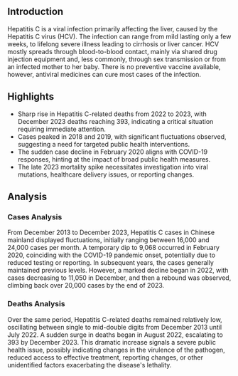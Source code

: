 ## Introduction

Hepatitis C is a viral infection primarily affecting the liver, caused by the Hepatitis C virus (HCV). The infection can range from mild lasting only a few weeks, to lifelong severe illness leading to cirrhosis or liver cancer. HCV mostly spreads through blood-to-blood contact, mainly via shared drug injection equipment and, less commonly, through sex transmission or from an infected mother to her baby. There is no preventive vaccine available, however, antiviral medicines can cure most cases of the infection.

## Highlights

- Sharp rise in Hepatitis C-related deaths from 2022 to 2023, with December 2023 deaths reaching 393, indicating a critical situation requiring immediate attention. <br/>
- Cases peaked in 2018 and 2019, with significant fluctuations observed, suggesting a need for targeted public health interventions. <br/>
- The sudden case decline in February 2020 aligns with COVID-19 responses, hinting at the impact of broad public health measures. <br/>
- The late 2023 mortality spike necessitates investigation into viral mutations, healthcare delivery issues, or reporting changes. <br/>

## Analysis

### Cases Analysis
From December 2013 to December 2023, Hepatitis C cases in Chinese mainland displayed fluctuations, initially ranging between 16,000 and 24,000 cases per month. A temporary dip to 9,068 occurred in February 2020, coinciding with the COVID-19 pandemic onset, potentially due to reduced testing or reporting. In subsequent years, the cases generally maintained previous levels. However, a marked decline began in 2022, with cases decreasing to 11,050 in December, and then a rebound was observed, climbing back over 20,000 cases by the end of 2023.

### Deaths Analysis
Over the same period, Hepatitis C-related deaths remained relatively low, oscillating between single to mid-double digits from December 2013 until July 2022. A sudden surge in deaths began in August 2022, escalating to 393 by December 2023. This dramatic increase signals a severe public health issue, possibly indicating changes in the virulence of the pathogen, reduced access to effective treatment, reporting changes, or other unidentified factors exacerbating the disease's lethality.
